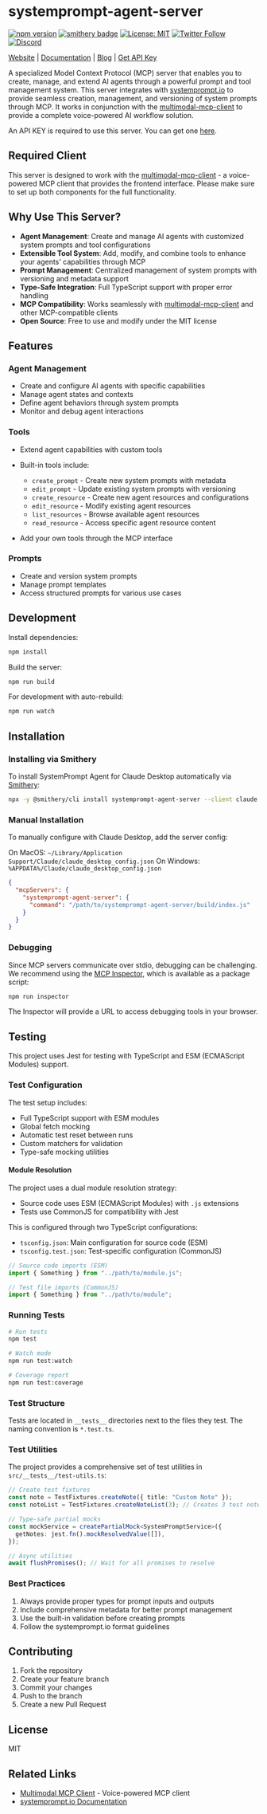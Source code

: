# systemprompt-agent-server

[![npm version](https://img.shields.io/npm/v/systemprompt-agent-server.svg)](https://www.npmjs.com/package/systemprompt-agent-server)
[![smithery badge](https://smithery.ai/badge/systemprompt-agent-server)](https://smithery.ai/server/systemprompt-agent-server)
[![License: MIT](https://img.shields.io/badge/License-MIT-yellow.svg)](https://opensource.org/licenses/MIT)
[![Twitter Follow](https://img.shields.io/twitter/follow/_tyingshoelaces?style=social)](https://twitter.com/_tyingshoelaces)
[![Discord](https://img.shields.io/discord/1234567890?color=7289da&label=discord)](https://discord.com/invite/wkAbSuPWpr)

[Website](https://systemprompt.io) | [Documentation](https://systemprompt.io/documentation) | [Blog](https://tyingshoelaces.com) | [Get API Key](https://systemprompt.io/console)

A specialized Model Context Protocol (MCP) server that enables you to create, manage, and extend AI agents through a powerful prompt and tool management system. This server integrates with [systemprompt.io](https://systemprompt.io) to provide seamless creation, management, and versioning of system prompts through MCP. It works in conjunction with the [multimodal-mcp-client](https://github.com/Ejb503/multimodal-mcp-client) to provide a complete voice-powered AI workflow solution.

An API KEY is required to use this server. You can get one [here](https://systemprompt.io/console).

## Required Client

This server is designed to work with the [multimodal-mcp-client](https://github.com/Ejb503/multimodal-mcp-client) - a voice-powered MCP client that provides the frontend interface. Please make sure to set up both components for the full functionality.

## Why Use This Server?

- **Agent Management**: Create and manage AI agents with customized system prompts and tool configurations
- **Extensible Tool System**: Add, modify, and combine tools to enhance your agents' capabilities through MCP
- **Prompt Management**: Centralized management of system prompts with versioning and metadata support
- **Type-Safe Integration**: Full TypeScript support with proper error handling
- **MCP Compatibility**: Works seamlessly with [multimodal-mcp-client](https://github.com/Ejb503/multimodal-mcp-client) and other MCP-compatible clients
- **Open Source**: Free to use and modify under the MIT license

## Features

### Agent Management

- Create and configure AI agents with specific capabilities
- Manage agent states and contexts
- Define agent behaviors through system prompts
- Monitor and debug agent interactions

### Tools

- Extend agent capabilities with custom tools
- Built-in tools include:

  - `create_prompt` - Create new system prompts with metadata
  - `edit_prompt` - Update existing system prompts with versioning
  - `create_resource` - Create new agent resources and configurations
  - `edit_resource` - Modify existing agent resources
  - `list_resources` - Browse available agent resources
  - `read_resource` - Access specific agent resource content

- Add your own tools through the MCP interface

### Prompts

- Create and version system prompts
- Manage prompt templates
- Access structured prompts for various use cases

## Development

Install dependencies:

```bash
npm install
```

Build the server:

```bash
npm run build
```

For development with auto-rebuild:

```bash
npm run watch
```

## Installation

### Installing via Smithery

To install SystemPrompt Agent for Claude Desktop automatically via [Smithery](https://smithery.ai/server/systemprompt-agent-server):

```bash
npx -y @smithery/cli install systemprompt-agent-server --client claude
```

### Manual Installation

To manually configure with Claude Desktop, add the server config:

On MacOS: `~/Library/Application Support/Claude/claude_desktop_config.json`
On Windows: `%APPDATA%/Claude/claude_desktop_config.json`

```json
{
  "mcpServers": {
    "systemprompt-agent-server": {
      "command": "/path/to/systemprompt-agent-server/build/index.js"
    }
  }
}
```

### Debugging

Since MCP servers communicate over stdio, debugging can be challenging. We recommend using the [MCP Inspector](https://github.com/modelcontextprotocol/inspector), which is available as a package script:

```bash
npm run inspector
```

The Inspector will provide a URL to access debugging tools in your browser.

## Testing

This project uses Jest for testing with TypeScript and ESM (ECMAScript Modules) support.

### Test Configuration

The test setup includes:

- Full TypeScript support with ESM modules
- Global fetch mocking
- Automatic test reset between runs
- Custom matchers for validation
- Type-safe mocking utilities

#### Module Resolution

The project uses a dual module resolution strategy:

- Source code uses ESM (ECMAScript Modules) with `.js` extensions
- Tests use CommonJS for compatibility with Jest

This is configured through two TypeScript configurations:

- `tsconfig.json`: Main configuration for source code (ESM)
- `tsconfig.test.json`: Test-specific configuration (CommonJS)

```typescript
// Source code imports (ESM)
import { Something } from "../path/to/module.js";

// Test file imports (CommonJS)
import { Something } from "../path/to/module";
```

### Running Tests

```bash
# Run tests
npm test

# Watch mode
npm run test:watch

# Coverage report
npm run test:coverage
```

### Test Structure

Tests are located in `__tests__` directories next to the files they test. The naming convention is `*.test.ts`.

### Test Utilities

The project provides a comprehensive set of test utilities in `src/__tests__/test-utils.ts`:

```typescript
// Create test fixtures
const note = TestFixtures.createNote({ title: "Custom Note" });
const noteList = TestFixtures.createNoteList(3); // Creates 3 test notes

// Type-safe partial mocks
const mockService = createPartialMock<SystemPromptService>({
  getNotes: jest.fn().mockResolvedValue([]),
});

// Async utilities
await flushPromises(); // Wait for all promises to resolve
```

### Best Practices

1. Always provide proper types for prompt inputs and outputs
2. Include comprehensive metadata for better prompt management
3. Use the built-in validation before creating prompts
4. Follow the systemprompt.io format guidelines

## Contributing

1. Fork the repository
2. Create your feature branch
3. Commit your changes
4. Push to the branch
5. Create a new Pull Request

## License

MIT

## Related Links

- [Multimodal MCP Client](https://github.com/Ejb503/multimodal-mcp-client) - Voice-powered MCP client
- [systemprompt.io Documentation](https://systemprompt.io/docs)
